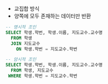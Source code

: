 - 교집합 방식
- 양쪽에 모두 존재하는 데이터만 반환

```sql
-- 명시적 조인
SELECT 학생.학번, 학생.이름, 지도교수.교수명
  FROM 학생
  JOIN 지도교수
    ON 학생.학번 = 지도교수.학번
```

```sql
-- 암시적 조인
SELECT 학생.학번, 학생.이름, 지도교수.교수명
  FROM 학생, 지도교수
 WHERE 학생.학번 = 지도교수.학번

```
